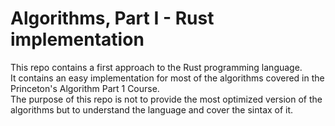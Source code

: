 # Algorithms, Part I - Rust implementation

This repo contains a first approach to the Rust programming language. \
It contains an easy implementation for most of the algorithms covered in the Princeton's Algorithm Part 1 Course. \
The purpose of this repo is not to provide the most optimized version of the algorithms but to understand the language and cover the sintax of it.


